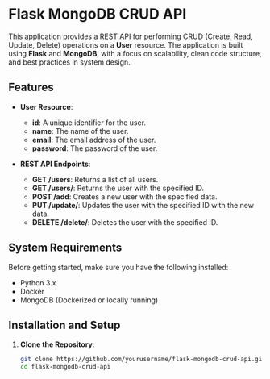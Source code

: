 # Flask MongoDB CRUD API

This application provides a REST API for performing CRUD (Create, Read, Update, Delete) operations on a **User** resource. The application is built using **Flask** and **MongoDB**, with a focus on scalability, clean code structure, and best practices in system design.

## Features

- **User Resource**:
  - **id**: A unique identifier for the user.
  - **name**: The name of the user.
  - **email**: The email address of the user.
  - **password**: The password of the user.

- **REST API Endpoints**:
  - **GET /users**: Returns a list of all users.
  - **GET /users/<id>**: Returns the user with the specified ID.
  - **POST /add**: Creates a new user with the specified data.
  - **PUT /update/<id>**: Updates the user with the specified ID with the new data.
  - **DELETE /delete/<id>**: Deletes the user with the specified ID.

## System Requirements

Before getting started, make sure you have the following installed:

- Python 3.x
- Docker
- MongoDB (Dockerized or locally running)

## Installation and Setup

1. **Clone the Repository**:
   ```bash
   git clone https://github.com/yourusername/flask-mongodb-crud-api.git
   cd flask-mongodb-crud-api

##